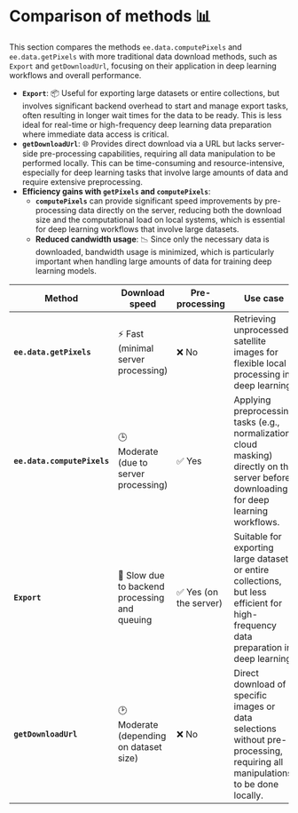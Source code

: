# **Comparison of methods 📊**

This section compares the methods `ee.data.computePixels` and `ee.data.getPixels` with more traditional data download methods, such as `Export` and `getDownloadUrl`, focusing on their application in deep learning workflows and overall performance.


- **`Export`**: 📦 Useful for exporting large datasets or entire collections, but involves significant backend overhead to start and manage export tasks, often resulting in longer wait times for the data to be ready. This is less ideal for real-time or high-frequency deep learning data preparation where immediate data access is critical.
- **`getDownloadUrl`**: 🌐 Provides direct download via a URL but lacks server-side pre-processing capabilities, requiring all data manipulation to be performed locally. This can be time-consuming and resource-intensive, especially for deep learning tasks that involve large amounts of data and require extensive preprocessing.
- **Efficiency gains with `getPixels` and `computePixels`**:
  - **`computePixels`** can provide significant speed improvements by pre-processing data directly on the server, reducing both the download size and the computational load on local systems, which is essential for deep learning workflows that involve large datasets.
  - **Reduced candwidth usage**: 📉 Since only the necessary data is downloaded, bandwidth usage is minimized, which is particularly important when handling large amounts of data for training deep learning models.


| Method                         | Download speed                     | Pre-processing | Use case                                                |
|--------------------------------|------------------------------------|----------------|---------------------------------------------------------|
| **`ee.data.getPixels`**            | ⚡ Fast (minimal server processing)   | ❌ No             | Retrieving unprocessed satellite images for flexible local processing in deep learning.                |
| **`ee.data.computePixels`**        | 🕒 Moderate (due to server processing)| ✅ Yes            | Applying preprocessing tasks (e.g., normalization, cloud masking) directly on the server before downloading for deep learning workflows.   |
| **`Export`**                   | 🐢 Slow due to backend processing and queuing | ✅ Yes (on the server) | Suitable for exporting large datasets or entire collections, but less efficient for high-frequency data preparation in deep learning. |
| **`getDownloadUrl`**           | 🕑 Moderate (depending on dataset size) | ❌ No | Direct download of specific images or data selections without pre-processing, requiring all manipulations to be done locally. |
